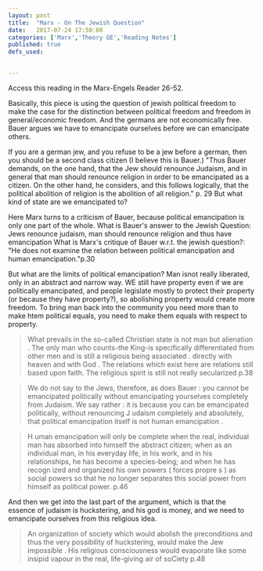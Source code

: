 ```yaml
---
layout: post
title:  "Marx - On The Jewish Question"
date:   2017-07-24 17:50:00
categories: ['Marx','Theory QE','Reading Notes']
published: true
defs_used:


---
```


Access this reading in the Marx-Engels Reader 26-52.

Basically, this piece is using the question of jewish political freedom to make the case for the distinction between political freedom and freedom in general/economic freedom. And the germans are not economically free. Bauer argues we have to emancipate ourselves before we can emancipate others.

If you are a german jew, and you refuse to be a jew before a german, then you should be a second class citizen (I believe this is Bauer.) "Thus Bauer demands, on the one hand, that the Jew should renounce Judaism, and in general that man should renounce religion in order to be emancipated as a citizen. On the other hand, he considers, and this follows logically, that the political abolition of religion is the abolition of all religion." p. 29 But what kind of state are we emancipated to?

Here Marx turns to a criticism of Bauer, because political emancipation is only one part of the whole.
<def>What is Bauer's answer to the Jewish Question: Jews renounce judaism, man should renounce religion and thus have emancipation</def>
<def>What is Marx's critique of Bauer w.r.t. the jewish question?: "He does not examine the relation between political emancipation and human emancipation."p.30</def>

But what are the limits of political emancipation? Man isnot really liberated, only in an abstract and narrow way. WE still have property even if we are politically emancipated, and people legislate mostly to protect their property (or because they have property?), so abolishing property would create more freedom. To bring man back into the community you need more than to make htem political equals, you need to make them equals with respect to property.

>What prevails in the so-called Christian state is not man but
alienation . The only man who counts-the King-is specifically differentiated
from other men and is still a religious being associated .
directly with heaven and with God . The relations which exist here
are relations still based upon faith. The religious spirit is still not
really secularized p.38

>We do not say to the Jews, therefore, as does Bauer : you cannot
be emancipated politically without emancipating yourselves completely
from Judaism. We say rather : it is because you can be
emancipated politically, without renouncing J udaism completely
and absolutely, that political emancipation itself is not human
emancipation .


>H uman emancipation will only be complete when the real, individual
man has absorbed into himself the abstract citizen; when as
an individual man, in his everyday life, in his work, and in his relationships,
he has become a species-being; and when he has recogn
ized and organized his own powers ( forces propre s ) as social
powers so that he no longer separates this social power from himself
as political power. p.46

And then we get into the last part of the argument, which is that the essence of judaism is huckstering, and his god is money, and we need to emancipate ourselves from this religious idea.

>An organization of society which would abolish the preconditions
and thus the very possibility of huckstering, would make
the Jew impossible . His religious consciousness would evaporate like
some insipid vapour in the real, life-giving air of soCiety p.48
